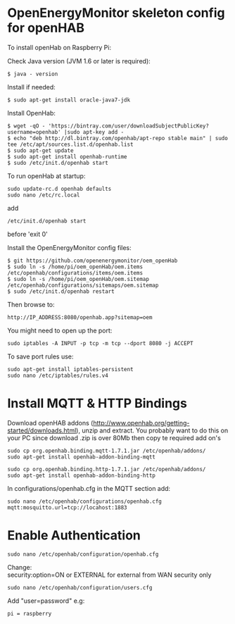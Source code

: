 # OpenEnergyMonitor skeleton config for openHAB

To install openHab on Raspberry Pi: 

Check Java version (JVM 1.6 or later is required):

	$ java - version 
	
Install if needed:

	$ sudo apt-get install oracle-java7-jdk

Install OpenHab:

	$ wget -qO - 'https://bintray.com/user/downloadSubjectPublicKey?username=openhab' |sudo apt-key add -
	$ echo "deb http://dl.bintray.com/openhab/apt-repo stable main" | sudo tee /etc/apt/sources.list.d/openhab.list
	$ sudo apt-get update
	$ sudo apt-get install openhab-runtime
	$ sudo /etc/init.d/openhab start

To run openHab at startup:

	sudo update-rc.d openhab defaults
	sudo nano /etc/rc.local
	
add

	/etc/init.d/openhab start

before 'exit 0'

Install the OpenEnergyMonitor config files:

	$ git https://github.com/openenergymonitor/oem_openHab
	$ sudo ln -s /home/pi/oem_openHab/oem.items /etc/openhab/configurations/items/oem.items
	$ sudo ln -s /home/pi/oem_openHab/oem.sitemap /etc/openhab/configurations/sitemaps/oem.sitemap
	$ sudo /etc/init.d/openhab restart

Then browse to: 

	http://IP_ADDRESS:8080/openhab.app?sitemap=oem

You might need to open up the port:

	sudo iptables -A INPUT -p tcp -m tcp --dport 8080 -j ACCEPT

To save port rules use:

	sudo apt-get install iptables-persistent
	sudo nano /etc/iptables/rules.v4


# Install MQTT & HTTP Bindings

Download openHAB addons (http://www.openhab.org/getting-started/downloads.html), unzip and extract. You probably want to do this on your PC since download .zip is over 80Mb then copy te required add on's

	sudo cp org.openhab.binding.mqtt-1.7.1.jar /etc/openhab/addons/
	sudo apt-get install openhab-addon-binding-mqtt
	
	sudo cp org.openhab.binding.http-1.7.1.jar /etc/openhab/addons/
	sudo apt-get install openhab-addon-binding-http

In configurations/openhab.cfg in the MQTT section add:

	sudo nano /etc/openhab/configurations/openhab.cfg
	mqtt:mosquitto.url=tcp://locahost:1883
	
# Enable Authentication

	sudo nano /etc/openhab/configuration/openhab.cfg
Change:  
	security:option=ON or EXTERNAL for external from WAN security only

	sudo nano /etc/openhab/configuration/users.cfg
	
Add "user=password" e.g:

	pi = raspberry



